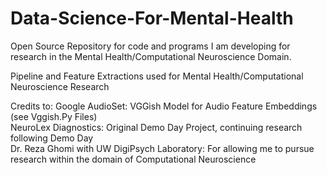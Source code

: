 # Data-Science-For-Mental-Health
Open Source Repository for code and programs I am developing for research in the Mental Health/Computational Neuroscience Domain.

Pipeline and Feature Extractions used for Mental Health/Computational Neuroscience Research

Credits to: 
Google AudioSet: VGGish Model for Audio Feature Embeddings (see Vggish<insert name>.Py Files)<br />
NeuroLex Diagnostics: Original Demo Day Project, continuing research following Demo Day<br />
Dr. Reza Ghomi with UW DigiPsych Laboratory: For allowing me to pursue research within the domain of Computational Neuroscience<br />
